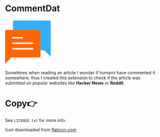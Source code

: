 # CommentDat

<img src="icon.png" alt="icon" width="150" height="150" />

Sometimes when reading an article I wonder if humanz have commented it somewhere, thus I created this extension to check if the article was submitted on popular websites like **Hacker News** or **Reddit**.

# Copy👉

See `LICENSE.txt` for more info.

Icon downloaded from [flaticon.com](https://www.flaticon.com/free-icon/chat_134910)